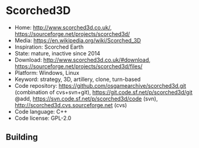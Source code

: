 # Scorched3D

- Home: http://www.scorched3d.co.uk/, https://sourceforge.net/projects/scorched3d/
- Media: https://en.wikipedia.org/wiki/Scorched_3D
- Inspiration: Scorched Earth
- State: mature, inactive since 2014
- Download: http://www.scorched3d.co.uk/#download, https://sourceforge.net/projects/scorched3d/files/
- Platform: Windows, Linux
- Keyword: strategy, 3D, artillery, clone, turn-based
- Code repository: https://github.com/osgamearchive/scorched3d.git (combination of cvs+svn+git), https://git.code.sf.net/p/scorched3d/git @add, https://svn.code.sf.net/p/scorched3d/code (svn), http://scorched3d.cvs.sourceforge.net (cvs)
- Code language: C++
- Code license: GPL-2.0

## Building
